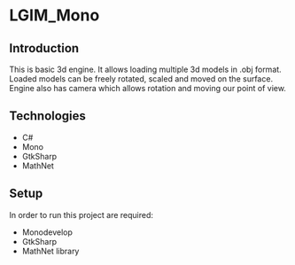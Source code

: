 # LGIM_Mono

## Introduction
This is basic 3d engine. It allows loading multiple 3d models in .obj format. Loaded models can be freely rotated, scaled and moved on the surface. Engine also has camera which allows rotation and moving our point of view.

## Technologies
* C#
* Mono
* GtkSharp
* MathNet

## Setup
In order to run this project are required:
* Monodevelop
* GtkSharp
* MathNet library
